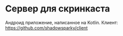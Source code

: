 # Сервер для скринкаста
Андроид приложение, написанное на Kotlin. 
Клиент: https://github.com/shadowsparky/client
